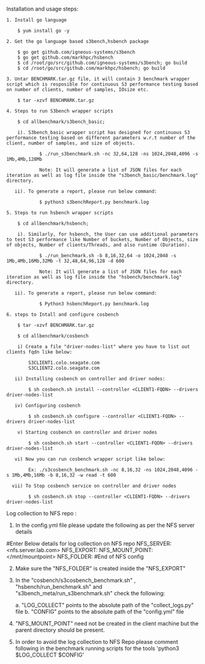 Installation and usage steps: 

	1. Install go language 

		$ yum install go -y

	2. Get the go language based s3bench,hsbench package 

		$ go get github.com/igneous-systems/s3bench 
		$ go get github.com/markhpc/hsbench
	    $ cd /root/go/src/github.com/igneous-systems/s3bench; go build
		$ cd /root/go/src/github.com/markhpc/hsbench; go build
	
	3. Untar BENCHMARK.tar.gz file, it will contain 3 benchmark wrapper script which is resposible for continuous S3 performance testing based on number of clients, number of samples, IOsize etc.

		$ tar -xzvf BENCHMARK.tar.gz
		
	4. Steps to run S3bench wrapper scripts
	
		$ cd allbenchmark/s3bench_basic;
		
		i). S3bench_basic wrapper script has designed for continuous S3 performance testing based on different parameters w.r.t number of the client, number of samples, and size of objects. 

				$ ./run_s3benchmark.sh -nc 32,64,128 -ns 1024,2048,4096 -s 1Mb,4Mb,128Mb  

				Note: It will generate a list of JSON files for each iteration as well as log file inside the "s3bench_basic/benchmark.log" directory. 

	   ii). To generate a report, please run below command: 

				$ python3 s3benchReport.py benchmark.log
				
	5. Steps to run hsbench wrapper scripts
			
		$ cd allbenchmark/hsbench;
		
		i). Similarly, for hsbench, the User can use additional parameters to test S3 performance like Number of buckets, Number of Objects, size of objects, Number of clients/Threads, and also runtime (Duration). 

				$ ./run_benchmark.sh -b 8,16,32,64 -o 1024,2048 -s 1Mb,4Mb,16Mb,32Mb -t 32,48,64,96,128 -d 600 

				Note: It will generate a list of JSON files for each iteration as well as log file inside the "hsbench/benchmark.log" directory. 

	   ii). To generate a report, please run below command: 

				$ Python3 hsbenchReport.py benchmark.log
		
	6. steps to Intall and configure cosbench
	
	    $ tar -xzvf BENCHMARK.tar.gz 

        $ cd allbenchmark/cosbench 
        
        i) Create a file "driver-nodes-list" where you have to list out clients fqdn like below: 
        
			S3CLIENT1.colo.seagate.com       
			S3CLIENT2.colo.seagate.com 
        
       ii) Installing cosbench on controller and driver nodes: 
        
			$ sh cosbench.sh install --controller <CLIENT1-FQDN> --drivers driver-nodes-list 
                
       iv) Configuring cosbench 
        
			$ sh cosbench.sh configure --controller <CLIENT1-FQDN> --drivers driver-nodes-list 
        
        v) Starting cosbench on controller and driver nodes 
        
			$ sh cosbench.sh start --controller <CLIENT1-FQDN> --drivers driver-nodes-list 
        
       vi) Now you can run cosbench wrapper script like below: 
        
			Ex: ./s3cosbench_benchmark.sh -nc 8,16,32 -ns 1024,2048,4096 -s 1Mb,4Mb,16Mb -b 8,16,32 -w read -t 600 
        
      vii) To Stop cosbench service on controller and driver nodes  
        
			$ sh cosbench.sh stop --controller <CLIENT1-FQDN> --drivers driver-nodes-list 

Log collection to NFS repo :

   1. In the config.yml file please update the following as per the NFS server details

#Enter Below details for log collection on NFS repo
NFS_SERVER: <nfs.server.lab.com>
NFS_EXPORT: </exportname>
NFS_MOUNT_POINT: </mnt/mountpoint>
NFS_FOLDER: <foldername/> 
#End of NFS config

   2. Make sure the "NFS_FOLDER" is created inside the "NFS_EXPORT"

   3. In the "cosbench/s3cosbench_benchmark.sh" , "hsbench/run_benchmark.sh" and "s3bench_meta/run_s3benchmark.sh" 
      check the following:

      a. "LOG_COLLECT" points to the absolute path of the "collect_logs.py" file
      b. "CONFIG" points to the absolute path of the "config.yml" file

   4. "NFS_MOUNT_POINT" need not be created in the client machine but the parent directory should be present.

   5. In order to avoid the log collection to NFS Repo please comment following in the benchmark running scripts for the tools
      'python3 $LOG_COLLECT $CONFIG'

